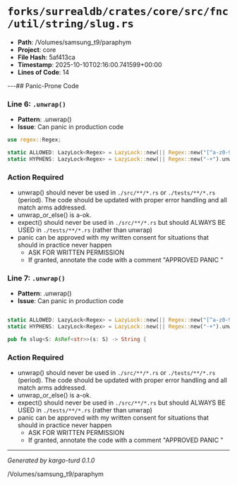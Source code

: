 # `forks/surrealdb/crates/core/src/fnc/util/string/slug.rs`

- **Path**: /Volumes/samsung_t9/paraphym
- **Project**: core
- **File Hash**: 5af413ca  
- **Timestamp**: 2025-10-10T02:16:00.741599+00:00  
- **Lines of Code**: 14

---## Panic-Prone Code


### Line 6: `.unwrap()`

- **Pattern**: .unwrap()
- **Issue**: Can panic in production code

```rust
use regex::Regex;

static ALLOWED: LazyLock<Regex> = LazyLock::new(|| Regex::new("[^a-z0-9-_]").unwrap());
static HYPHENS: LazyLock<Regex> = LazyLock::new(|| Regex::new("-+").unwrap());

```

### Action Required

- unwrap() should never be used in `./src/**/*.rs` or `./tests/**/*.rs` (period). The code should be updated with proper error handling and all match arms addressed.
- unwrap_or_else() is a-ok. 
- expect() should never be used in `./src/**/*.rs` but should ALWAYS BE USED in `./tests/**/*.rs` (rather than unwrap)
- panic can be approved with my written consent for situations that should in practice never happen  
  - ASK FOR WRITTEN PERMISSION
  - If granted, annotate the code with a comment "APPROVED PANIC "


### Line 7: `.unwrap()`

- **Pattern**: .unwrap()
- **Issue**: Can panic in production code

```rust

static ALLOWED: LazyLock<Regex> = LazyLock::new(|| Regex::new("[^a-z0-9-_]").unwrap());
static HYPHENS: LazyLock<Regex> = LazyLock::new(|| Regex::new("-+").unwrap());

pub fn slug<S: AsRef<str>>(s: S) -> String {
```

### Action Required

- unwrap() should never be used in `./src/**/*.rs` or `./tests/**/*.rs` (period). The code should be updated with proper error handling and all match arms addressed.
- unwrap_or_else() is a-ok. 
- expect() should never be used in `./src/**/*.rs` but should ALWAYS BE USED in `./tests/**/*.rs` (rather than unwrap)
- panic can be approved with my written consent for situations that should in practice never happen  
  - ASK FOR WRITTEN PERMISSION
  - If granted, annotate the code with a comment "APPROVED PANIC "

---

*Generated by kargo-turd 0.1.0*

/Volumes/samsung_t9/paraphym